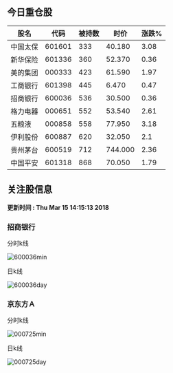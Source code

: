 
## 今日重仓股 

|股名|代码|被持数|时价|涨跌%|
|---|---|---|---|---|
|中国太保|601601|333|40.180|3.08|
|新华保险|601336|360|52.370|0.36|
|美的集团|000333|423|61.590|1.97|
|工商银行|601398|445|6.470|0.47|
|招商银行|600036|536|30.500|0.36|
|格力电器|000651|552|53.540|2.61|
|五粮液|000858|558|77.950|3.18|
|伊利股份|600887|620|32.050|2.1|
|贵州茅台|600519|712|744.000|2.36|
|中国平安|601318|868|70.050|1.79|

## 关注股信息
**更新时间 : Thu Mar 15 14:15:13 2018**
### 招商银行 
分时k线

![600036min](http://image.sinajs.cn/newchart/min/n/sh600036.gif)

日k线

![600036day](http://image.sinajs.cn/newchart/daily/n/sh600036.gif)

### 京东方Ａ 
分时k线

![000725min](http://image.sinajs.cn/newchart/min/n/sz000725.gif)

日k线

![000725day](http://image.sinajs.cn/newchart/daily/n/sz000725.gif)

